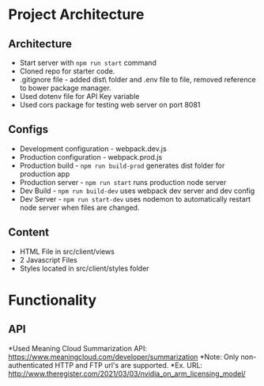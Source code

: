 # Project Architecture
## Architecture

* Start server with `npm run start` command
* Cloned repo for starter code.
* .gitignore file - added dist\ folder and .env file to file, removed reference to bower package manager.
* Used dotenv file for API Key variable
* Used cors package for testing web server on port 8081

## Configs

* Development configuration - webpack.dev.js
* Production configuration - webpack.prod.js
* Production build - `npm run build-prod` generates dist folder for production app
* Production server - `npm run start` runs production node server
* Dev Build - `npm run build-dev` uses webpack dev server and dev config
* Dev Server - `npm run start-dev` uses nodemon to automatically restart node server when files are changed.

## Content
* HTML File in src/client/views
* 2 Javascript Files
* Styles located in src/client/styles folder

# Functionality

## API

*Used Meaning Cloud Summarization API: https://www.meaningcloud.com/developer/summarization
*Note: Only non-authenticated HTTP and FTP url's are supported.
*Ex. URL: http://www.theregister.com/2021/03/03/nvidia_on_arm_licensing_model/
